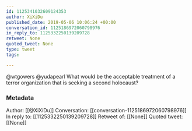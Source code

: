 ```yaml
---
id: 1125341032609124353
author: XiXiDu
published_date: 2019-05-06 10:06:24 +00:00
conversation_id: 1125186972060798976
in_reply_to: 1125332250139209728
retweet: None
quoted_tweet: None
type: tweet
tags:

---
```


@wtgowers @yudapearl What would be the acceptable treatment of a terror organization that is seeking a second holocaust?

### Metadata

Author: [[@XiXiDu]]
Conversation: [[conversation-1125186972060798976]]
In reply to: [[1125332250139209728]]
Retweet of: [[None]]
Quoted tweet: [[None]]
